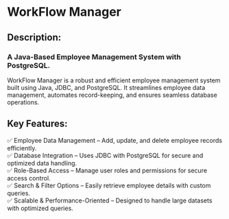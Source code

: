 # WorkFlow Manager
## Description:
### A Java-Based Employee Management System with PostgreSQL.<br>
WorkFlow Manager is a robust and efficient employee management system built using Java, JDBC, and PostgreSQL.
It streamlines employee data management, automates record-keeping, and ensures seamless database operations.

## Key Features:
✅ Employee Data Management – Add, update, and delete employee records efficiently.<br>
✅ Database Integration – Uses JDBC with PostgreSQL for secure and optimized data handling.<br>
✅ Role-Based Access – Manage user roles and permissions for secure access control.<br>
✅ Search & Filter Options – Easily retrieve employee details with custom queries.<br>
✅ Scalable & Performance-Oriented – Designed to handle large datasets with optimized queries.<br>
